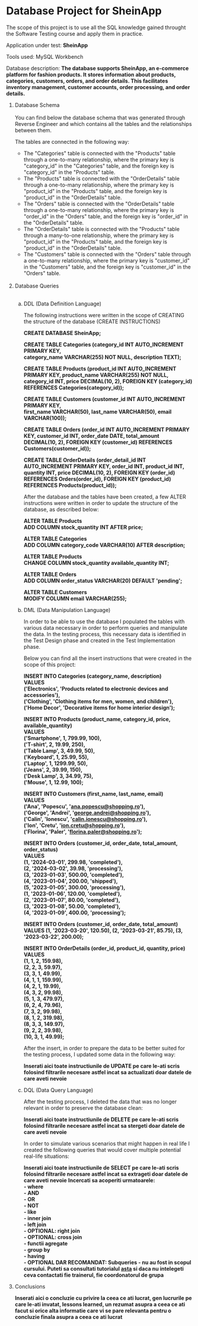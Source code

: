 <h1>Database Project for SheinApp </h1>

The scope of this project is to use all the SQL knowledge gained throught the Software Testing course and apply them in practice.

Application under test: **SheinApp**

Tools used: MySQL Workbench

Database description: **The database supports SheinApp, an e-commerce platform for fashion products. It stores information about products, categories, customers, orders, and order details. This facilitates inventory management, customer accounts, order processing, and order details.**

<ol>
<li>Database Schema </li>
<br>
You can find below the database schema that was generated through Reverse Engineer and which contains all the tables and the relationships between them.

The tables are connected in the following way:

<ul>
  <li> The "Categories" table is connected with the "Products" table through a one-to-many relationship, where the primary key is "category_id" in the "Categories" table, and the foreign key is "category_id" in the "Products" table.
 </li> 
  <li> The "Products" table is connected with the "OrderDetails" table through a one-to-many relationship, where the primary key is "product_id" in the "Products" table, and the foreign key is "product_id" in the "OrderDetails" table.
</li>
  <li> The "Orders" table is connected with the "OrderDetails" table through a one-to-many relationship, where the primary key is "order_id" in the "Orders" table, and the foreign key is "order_id" in the "OrderDetails" table.
</li>
  <li> The "OrderDetails" table is connected with the "Products" table through a many-to-one relationship, where the primary key is "product_id" in the "Products" table, and the foreign key is "product_id" in the "OrderDetails" table.
</li>
  <li> The "Customers" table is connected with the "Orders" table through a one-to-many relationship, where the primary key is "customer_id" in the "Customers" table, and the foreign key is "customer_id" in the "Orders" table.
</li>
</ul><br>

<li>Database Queries</li><br>

<ol type="a">
  <li>DDL (Data Definition Language)</li>

  The following instructions were written in the scope of CREATING the structure of the database (CREATE INSTRUCTIONS)

**CREATE DATABASE SheinApp;**
  <br>
  
**CREATE TABLE Categories (category_id INT AUTO_INCREMENT PRIMARY KEY, 
  <br>
  category_name VARCHAR(255) NOT NULL, description TEXT);**
  <br>
  
**CREATE TABLE Products (product_id INT AUTO_INCREMENT PRIMARY KEY, product_name VARCHAR(255) NOT NULL, category_id INT, price DECIMAL(10, 2), FOREIGN KEY (category_id) REFERENCES Categories(category_id));** 
  <br>

**CREATE TABLE Customers (customer_id INT AUTO_INCREMENT PRIMARY KEY, 
<br>
first_name VARCHAR(50), last_name VARCHAR(50), email VARCHAR(100));**
<br>

**CREATE TABLE Orders (order_id INT AUTO_INCREMENT PRIMARY KEY, customer_id INT, order_date DATE, total_amount DECIMAL(10, 2), FOREIGN KEY (customer_id) REFERENCES Customers(customer_id));**
<br>

**CREATE TABLE OrderDetails (order_detail_id INT AUTO_INCREMENT PRIMARY KEY, order_id INT, product_id INT, quantity INT, price DECIMAL(10, 2), FOREIGN KEY (order_id) REFERENCES Orders(order_id), FOREIGN KEY (product_id) REFERENCES Products(product_id));**
<br>

  After the database and the tables have been created, a few ALTER instructions were written in order to update the structure of the database, as described below:

 **ALTER TABLE Products
 <br>
ADD COLUMN stock_quantity INT AFTER price;**
<br>

 **ALTER TABLE Categories
 <br>
ADD COLUMN category_code VARCHAR(10) AFTER description;**
<br>

 **ALTER TABLE Products
 <br>
CHANGE COLUMN stock_quantity available_quantity INT;**
<br>

 **ALTER TABLE Orders
 <br>
ADD COLUMN order_status VARCHAR(20) DEFAULT 'pending';**
<br>

 **ALTER TABLE Customers
 <br>
MODIFY COLUMN email VARCHAR(255);**
 <br>
 
  
  <li>DML (Data Manipulation Language)</li>

  In order to be able to use the database I populated the tables with various data necessary in order to perform queries and manipulate the data. 
  In the testing process, this necessary data is identified in the Test Design phase and created in the Test Implementation phase. 

  Below you can find all the insert instructions that were created in the scope of this project:

**INSERT INTO Categories (category_name, description)
  <br>
VALUES 
<br>
('Electronics', 'Products related to electronic devices and accessories'),
<br>
('Clothing', 'Clothing items for men, women, and children'),
<br>
('Home Decor', 'Decorative items for home interior design');**
<br>

**INSERT INTO Products (product_name, category_id, price, available_quantity)
<br>
VALUES 
<br>
('Smartphone', 1, 799.99, 100),
<br>
('T-shirt', 2, 19.99, 250),
<br>
('Table Lamp', 3, 49.99, 50),
<br>
('Keyboard', 1, 25.99, 55),
<br>
('Laptop', 1, 1299.99, 50),
<br>
('Jeans', 2, 39.99, 150),
<br>
('Desk Lamp', 3, 34.99, 75),
<br>
('Mouse', 1, 12.99, 100);** 
<br>

**INSERT INTO Customers (first_name, last_name, email) 
<br>
VALUES 
<br>
('Ana', 'Popescu', 'ana.popescu@shopping.ro'),
<br>
('George', 'Andrei', 'george.andrei@shopping.ro'),
<br>
('Calin', 'Ionescu', 'calin.ionescu@shopping.ro'),
<br>
('Ion', 'Cretu', 'ion.cretu@shopping.ro'),
<br>
('Florina', 'Paler', 'florina.paler@shopping.ro');**
<br>

**INSERT INTO Orders (customer_id, order_date, total_amount, order_status) 
<br>
VALUES 
<br>
(1, '2024-03-01', 299.98, 'completed'),
<br>
(2, '2024-03-02', 39.98, 'processing'),
<br>
(3, '2023-01-03', 500.00, 'completed'),
<br>
(4, '2023-01-04', 200.00, 'shipped'),
<br>
(5, '2023-01-05', 300.00, 'processing'),
<br>
(1, '2023-01-06', 120.00, 'completed'),
<br>
(2, '2023-01-07', 80.00, 'completed'),
<br>
(3, '2023-01-08', 50.00, 'completed'),
<br>
(4, '2023-01-09', 400.00, 'processing');**
<br>

**INSERT INTO Orders (customer_id, order_date, total_amount)
<br>
VALUES (1, '2023-03-20', 120.50), (2, '2023-03-21', 85.75), (3, '2023-03-22', 200.00);**
<br>

**INSERT INTO OrderDetails (order_id, product_id, quantity, price)
<br>
VALUES 
<br>
(1, 1, 2, 159.98),
<br>
(2, 2, 3, 59.97),
<br>
(3, 3, 1, 49.99),
<br>
(4, 1, 1, 159.99),
<br>
(4, 2, 1, 19.99),
<br>
(4, 3, 2, 99.98),
<br>
(5, 1, 3, 479.97),
<br>
(6, 2, 4, 79.96),
<br>
(7, 3, 2, 99.98),
<br>
(8, 1, 2, 319.98),
<br>
(8, 3, 3, 149.97),
<br>
(9, 2, 2, 39.98),
<br>
(10, 3, 1, 49.99);**
<br>

  After the insert, in order to prepare the data to be better suited for the testing process, I updated some data in the following way:

  **Inserati aici toate instructiunile de UPDATE pe care le-ati scris folosind filtrarile necesare astfel incat sa actualizati doar datele de care aveti nevoie**


  <li>DQL (Data Query Language)</li>

After the testing process, I deleted the data that was no longer relevant in order to preserve the database clean: 

**Inserati aici toate instructiunile de DELETE pe care le-ati scris folosind filtrarile necesare astfel incat sa stergeti doar datele de care aveti nevoie**

In order to simulate various scenarios that might happen in real life I created the following queries that would cover multiple potential real-life situations:

**Inserati aici toate instructiunile de SELECT pe care le-ati scris folosind filtrarile necesare astfel incat sa extrageti doar datele de care aveti nevoie**
**Incercati sa acoperiti urmatoarele:**<br>
**- where**<br>
**- AND**<br>
**- OR**<br>
**- NOT**<br>
**- like**<br>
**- inner join**<br>
**- left join**<br>
**- OPTIONAL: right join**<br>
**- OPTIONAL: cross join**<br>
**- functii agregate**<br>
**- group by**<br>
**- having**<br>
**- OPTIONAL DAR RECOMANDAT: Subqueries - nu au fost in scopul cursului. Puteti sa consultati tutorialul [asta](https://www.techonthenet.com/mysql/subqueries.php) si daca nu intelegeti ceva contactati fie trainerul, fie coordonatorul de grupa**<br>

</ol>

<li>Conclusions</li>

**Inserati aici o concluzie cu privire la ceea ce ati lucrat, gen lucrurile pe care le-ati invatat, lessons learned, un rezumat asupra a ceea ce ati facut si orice alta informatie care vi se pare relevanta pentru o concluzie finala asupra a ceea ce ati lucrat**

</ol>
